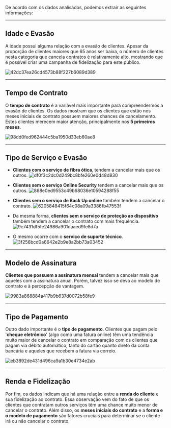 De acordo com os dados analisados, podemos extrair as seguintes informações:

---

## Idade e Evasão

A idade possui alguma relação com a evasão de clientes. Apesar da proporção de clientes maiores que 65 anos ser baixa, o número de clientes nesta categoria que cancela contratos é relativamente alto, mostrando que é possível criar uma campanha de fidelização para este público.

![42dc37ea26cd4573b88f227b6089d389](file:///C:/Users/Ebenezer%20Carvalho/OneDrive/Imagens/Typedown/42dc37ea-26cd-4573-b88f-227b6089d389.png?msec=1750027483633)

---

## Tempo de Contrato

O **tempo de contrato** é a variável mais importante para compreendermos a evasão de clientes. Os dados mostram que os clientes que estão nos meses iniciais de contrato possuem maiores chances de cancelamento. Estes clientes merecem maior atenção, principalmente nos **5 primeiros meses**.

![98dd0fed962444c5ba1950d33eb60ae8](file:///C:/Users/Ebenezer%20Carvalho/OneDrive/Imagens/Typedown/98dd0fed-9624-44c5-ba19-50d33eb60ae8.png?msec=1750027512482)

---

## Tipo de Serviço e Evasão

* **Clientes com o serviço de fibra ótica**, tendem a cancelar mais que os outros.
    ![df0f3c2dc0d249bc8bfe260e0d48d830](file:///C:/Users/Ebenezer%20Carvalho/OneDrive/Imagens/Typedown/df0f3c2d-c0d2-49bc-8bfe-260e0d48d830.png?msec=1750027450346)

* **Clientes sem o serviço Online Security** tendem a cancelar mais que os outros.
    ![868e0ed9553c49b68036e10594288f55](file:///C:/Users/Ebenezer%20Carvalho/OneDrive/Imagens/Typedown/868e0ed9-553c-49b6-8036-e10594288f55.png?msec=1750027577776)

* **Clientes sem o serviço de Back Up online** também tendem a cancelar o contrato.
    ![6205848415f64c08a09a3386fb47553f](file:///C:/Users/Ebenezer%20Carvalho/OneDrive/Imagens/Typedown/62058484-15f6-4c08-a09a-3386fb47553f.png?msec=1750027634752)

* Da mesma forma, **clientes sem o serviço de proteção ao dispositivo** também tendem a cancelar o contrato com mais frequência.
    ![9c7431df5fe24986a901daaed9fe8d7a](file:///C:/Users/Ebenezer%20Carvalho/OneDrive/Imagens/Typedown/9c7431df-5fe2-4986-a901-daaed9fe8d7a.png?msec=1750027686400)

* O mesmo ocorre com o **serviço de suporte técnico**.
    ![3f256bcd0a6642e2b9e8a2bb73a03452](file:///C:/Users/Ebenezer%20Carvalho/OneDrive/Imagens/Typedown/3f256bcd-0a66-42e2-b9e8-a2bb73a03452.png?msec=1750027726872)

---

## Modelo de Assinatura

**Clientes que possuem a assinatura mensal** tendem a cancelar mais que aqueles com a assinatura anual. Porém, talvez isso se deva ao modelo de contrato e à percepção de vantagem.

![9983a868884a417b9b637d0072b58fe9](file:///C:/Users/Ebenezer%20Carvalho/OneDrive/Imagens/Typedown/9983a868-884a-417b-9b63-7d0072b58fe9.png?msec=1750027833889)

---

## Tipo de Pagamento

Outro dado importante é o **tipo de pagamento**. Clientes que pagam pelo '**cheque eletrônico**' (algo como uma fatura online) têm uma tendência muito maior de cancelar o contrato em comparação com os clientes que pagam via débito automático, tanto do cartão quanto direto da conta bancária e aqueles que recebem a fatura via correio.

![eb3892de431d496ca9a1b30e4734e2ab](file:///C:/Users/Ebenezer%20Carvalho/OneDrive/Imagens/Typedown/eb3892de-431d-496c-a9a1-b30e4734e2ab.png?msec=1750028081649)

---

## Renda e Fidelização

Por fim, os dados indicam que há uma relação entre a **renda do cliente** e sua fidelização ao contrato. Essa observação vem do fato de que os clientes que contratam outros serviços têm uma chance muito menor de cancelar o contrato. Além disso, os **meses iniciais do contrato** e a **forma e o modelo de pagamento** são fatores cruciais para determinar se o cliente irá ou não cancelar o contrato.
